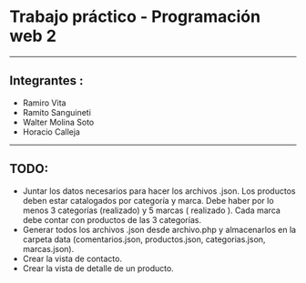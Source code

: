 # Trabajo práctico - Programación web 2
---
## Integrantes :
* Ramiro Vita
* Ramito Sanguineti
* Walter Molina Soto
* Horacio Calleja
---
## TODO:
* Juntar los datos necesarios para hacer los archivos .json. Los productos deben estar catalogados por categoría y marca. Debe haber por lo menos 3 categorías (realizado) y 5 marcas ( realizado ). Cada marca debe contar con productos de las 3 categorías.
* Generar todos los archivos .json desde archivo.php y almacenarlos en la carpeta data (comentarios.json, productos.json, categorias.json, marcas.json).
* Crear la vista de contacto.
* Crear la vista de detalle de un producto.
